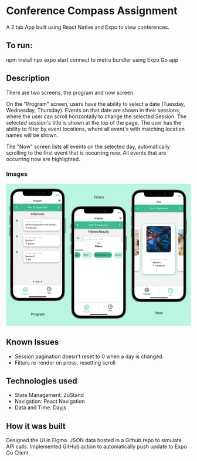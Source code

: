 # Conference Compass Assignment

A 2 tab App built using React Native and Expo to view conferences.

## To run:

npm install
npx expo start
connect to metro bundler using Expo Go app

## Description

There are two screens, the program and now screen.

On the "Program" screen, users have the ability to select a date (Tuesday, Wednesday, Thursday). Events on that date are shown in their sessions, where the user can scroll horizontally to change the selected Session. The selected session's title is shown at the top of the page. The user has the ability to filter by event locations, where all event's with matching location names will be shown.

The "Now" screen lists all events on the selected day, automatically scrolling to the first event that is occurring now. All events that are occurring now are highlighted.

### Images

![Alt text](ScreenShots/Mockup.png?raw=true "Mockup")

## Known Issues

- Session pagination doesn't reset to 0 when a day is changed.
- Filters re-render on press, resetting scroll

## Technologies used

- State Management: ZuStand
- Navigation: React Navigation
- Data and Time: Dayjs

## How it was built

Designed the UI in Figma.
JSON data hosted in a Github repo to simulate API calls.
Implemented GitHub action to automatically push update to Expo Go Client
